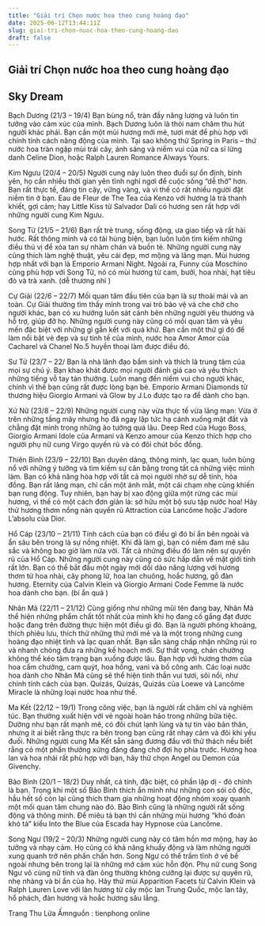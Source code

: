 ```yaml
---
title: "Giải trí Chọn nước hoa theo cung hoàng đạo"
date: 2025-06-12T13:44:11Z
slug: giai-tri-chon-nuoc-hoa-theo-cung-hoang-dao
draft: false
---
```


## Giải trí Chọn nước hoa theo cung hoàng đạo

## Sky Dream

Bạch Dương (21/3 – 19/4) 
Bạn bùng nổ, tràn đầy năng lượng và luôn tin tưởng vào cảm xúc của mình. Bạch Dương luôn là thỏi nam châm thu hút người khác phái. Bạn cần một mùi hương mới mẻ, tươi mát để phù hợp với chính tính cách năng động của mình.
Tại sao không thử Spring in Paris – thứ nước hoa tràn ngập mùi trái cây, ánh sáng và niềm vui của nữ ca sĩ lừng danh Celine Dion, hoặc Ralph Lauren Romance Always Yours.

Kim Ngưu (20/4 – 20/5) 
Người cung này luôn theo đuổi sự ổn định, bình yên, họ cần nhiều thời gian yên tĩnh nghỉ ngơi để cuộc sống “dễ thở” hơn. Bạn rất thực tế, đáng tin cậy, vững vàng, và vì thế có rất nhiều người đặt niềm tin ở bạn.
Eau de Fleur de The Tea của Kenzo với hương lá trà thanh khiết, gợi cảm; hay Little Kiss từ Salvador Dali có hương sen rất hợp với những người cung Kim Ngưu.

 
Song Tử (21/5 – 21/6) 
Bạn rất trẻ trung, sống động, ưa giao tiếp và rất hài hước. Rất thông minh và có tài hùng biện, bạn luôn luôn tìm kiếm những điều thú vị để xóa tan sự nhàm chán và buồn tẻ. Những người cung này cũng thích làm nghệ thuật, yêu cái đẹp, mơ mộng và lãng mạn.
Mùi hương hợp nhất với bạn là Emporio Armani Night. Ngoài ra, Funny của Moschino cũng phù hợp với Song Tử, nó có mùi hương từ cam, bưởi, hoa nhài, hạt tiêu đỏ và trà xanh.
(dễ thương nhỉ )
 
Cự Giải (22/6 – 22/7)
Mối quan tâm đầu tiên của bạn là sự thoải mái và an toàn. Cự Giải thường tìm thấy mình trong vai trò bảo vệ và che chở cho người khác, bạn có xu hướng luôn sát cánh bên những người yêu thương và hỗ trợ, giúp đỡ họ.
Những người cung này cũng có mối quan tâm và yêu mến đặc biệt với những gì gắn kết với quá khứ. Bạn cần một thứ gì đó để làm nổi bật vẻ đẹp và sự tinh tế của mình, nước hoa Amor Amor của Cacharel và Chanel No.5 huyền thoại làm được điều đó.

Sư Tử (23/7 – 22/ 
Bạn là nhà lãnh đạo bẩm sinh và thích là trung tâm của mọi sự chú ý. Bạn khao khát được mọi người đánh giá cao và yêu thích những tiếng vỗ tay tán thưởng. Luôn mang đến niềm vui cho người khác, chính vì thế bạn cũng rất được lòng bạn bè.
Emporio Armani Diamonds từ thương hiệu Giorgio Armani và Glow by J.Lo được tạo ra để dành cho bạn.
 

Xử Nữ (23/8 – 22/9) 
Những người cung này vừa thực tế vừa lãng mạn: Vừa ở trên những tầng mây nhưng họ đã ngay lập tức hạ cánh xuống mặt đất và chẳng đặt mình trong những ảo tưởng quá lâu.
Deep Red của Hugo Boss, Giorgio Armani Idole của Armani và Kenzo amour của Kenzo thích hợp cho người phụ nữ cung Virgo quyến rũ và có đôi chút bốc đồng.
 

Thiên Bình (23/9 – 22/10) 
Bạn duyên dáng, thông minh, lạc quan, luôn bùng nổ với những ý tưởng và tìm kiếm sự cân bằng trong tất cả những việc mình làm. Bạn có khả năng hòa hợp với tất cả mọi người nhờ sự dễ tính, hòa đồng. Bạn rất lãng mạn, chỉ cần một ánh mắt, một cái chạm nhẹ cũng khiến bạn rung động. Tuy nhiên, bạn hay bị xao động giữa một rừng các mùi hương, vì thế có một cách đơn giản là: sở hữu một bộ sưu tập nước hoa!
Hãy thử hương thơm nồng nàn quyến rũ Attraction của Lancôme hoặc J’adore L’absolu của Dior.

Hổ Cáp (23/10 – 21/11) 
Tính cách của bạn có điều gì đó bí ẩn bên ngoài và ẩn sâu bên trong là sự nồng nhiệt. Khi đã làm gì, bạn có niềm đam mê sâu sắc và không bao giờ làm nửa vời. Tất cả những điều đó làm nên sự quyến rũ của Hổ Cáp. Những người cung này cũng có sức hấp dẫn về mặt giới tính rất lớn.
Bạn có thể bắt đầu một ngày mới dồi dào năng lượng với hương thơm từ hoa nhài, cây phong lữ, hoa lan chuông, hoắc hương, gỗ đàn hương. Eternity của Calvin Klein và Giorgio Armani Code Femme là nước hoa dành cho bạn.
(bí ẩn quá )
 
Nhân Mã (22/11 – 21/12) 
Cũng giống như những mũi tên đang bay, Nhân Mã thể hiện những phẩm chất tốt nhất của mình khi họ đang cố gắng đạt được hoặc đang trên đường thực hiện một điều gì đó. Bạn là người phóng khoáng, thích phiêu lưu, thích thử những thứ mới mẻ và là một trong những cung hoàng đạo nhiệt tình và lạc quan nhất.
Bạn sẵn sàng chấp nhận những rủi ro và nhanh chóng đưa ra những kế hoạch mới. Sự thất vọng, chán chường không thể kéo tâm trạng bạn xuống được lâu. Bạn hợp với hương thơm của hoa cẩm chướng, cam quýt, hoa hồng, vani và bồ công anh.
Các loại nước hoa dành cho Nhân Mã cũng sẽ thể hiện tinh thần vui tươi, sôi nổi, như chính tính cách của bạn. Quizás, Quizás, Quizás của Loewe và Lancôme Miracle là những loại nước hoa như thế.

 
Ma Kết (22/12 – 19/1) 
Trong công việc, bạn là người rất chăm chỉ và nghiêm túc. Bạn thường xuất hiện với vẻ ngoài hoàn hảo trong những bữa tiệc. Dường như bạn rất mạnh mẽ, có đôi chút lạnh lùng và tự tin vào bản thân, nhưng ít ai biết rằng thực ra bên trong bạn cũng rất nhạy cảm và đôi khi yếu đuối.
Những người cung Ma Kết sẵn sàng đương đầu với thử thách nếu biết rằng có một phần thưởng xứng đáng đang chờ đợi họ phía trước.
Hương hoa lan và hoa nhài rất phù hợp với bạn, hãy thử chọn Angel ou Demon của Givenchy.
 

Bảo Bình (20/1 – 18/2) 
Duy nhất, cá tính, đặc biệt, có phần lập dị - đó chính là bạn. Trong khi một số Bảo Bình thích ẩn mình như những con sói cô độc, hầu hết số còn lại cũng thích tham gia những hoạt động nhóm xoay quanh một mối quan tâm chung nào đó. Bảo Bình cũng là những người rất sống động và thông minh.
Để miêu tả bạn thì cần những mùi hương “khó đoán khó tả” kiểu Into the Blue của Escada hay Hypnose của Lancôme.
 

Song Ngư (19/2 – 20/3)
Những người cung này có tâm hồn mơ mộng, hay ảo tưởng và nhạy cảm. Họ cũng có khả năng khuấy động và làm những người xung quanh trở nên phấn chấn hơn. Song Ngư có thể trầm tĩnh ở vẻ bề ngoài nhưng bên trong lại là những mớ cảm xúc hỗn độn. Phụ nữ cung Song Ngư vô cùng nữ tính và đàn ông thường không cưỡng lại được sự quyến rũ, nhẹ nhàng và bí ẩn của họ.
Hãy thử mùi Apparition Facets từ Calvin Klein và Ralph Lauren Love với làn hương từ cây mộc lan Trung Quốc, mộc lan tây, hổ phách, đàn hương và hoắc hương sâu lắng.

Trang Thu
Lửa Ấm​nguồn : tienphong online​